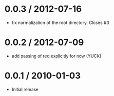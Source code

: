 0.0.3 / 2012-07-16
==================

-   fix normalization of the root directory. Closes \#3

0.0.2 / 2012-07-09
==================

-   add passing of req explicitly for now (YUCK)

0.0.1 / 2010-01-03
==================

-   Initial release
